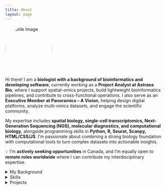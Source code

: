 ```yaml
--- 
title: About 
layout: page 
--- 
```


<img src="{% if site.external-image %}{{ site.picture }}{% else %}{{ site.url }}/{{ site.picture }}{% endif %}" 
     alt="Profile Image" width="150" style="border-radius: 70%;" />

<p>Hi there! I am a <strong>biologist with a background of bioinformatics and developing software</strong>, currently working as a <strong>Project Analyst at Astraea Bio</strong>, where I support spatial-omics projects, build lightweight bioinformatics pipelines, and contribute to cross-functional operations. I also serve as an <strong>Executive Member at Panoramics – A Vision</strong>, helping design digital platforms, analyze multi-omics datasets, and engage the scientific community.</p>

<p>My expertise includes <strong>spatial biology, single-cell transcriptomics, Next-Generation Sequencing (NGS), molecular diagnostics, and computational biology</strong>, 
alongside programming skills in <strong>Python, R, Seurat, Scanpy, HTML/CSS/JS</strong>. 
I’m passionate about combining a strong biology foundation with computational tools to turn complex datasets into actionable insights.</p>

<p>💡 I’m <strong>actively seeking opportunities</strong> in Canada, and I’m equally open to <strong>remote roles worldwide</strong> where I can contribute my interdisciplinary expertise.</p>

 <details markdown="1">
  <summary>My Background</summary>
  <ul>
    <li>I began my academic path with a <b>BSc in Biological Sciences at Ankara University</b>, where I built my foundation in molecular biology and genetics.</li>
    <li>I then pursued a <b>Master’s in Biology (Biotechnology, Ankara University)</b>, focusing on transcription factors (<i>YABBY</i> and <i>DOF</i>) under drought stress in <i>Phaseolus vulgaris</i>. During this time, I also supervised undergraduate thesis projects and presented award-winning posters at international conferences in Paris.</li>
    <li>My first international research experience was at <b>Wageningen University (Netherlands)</b>, where I worked on <b>plant physiology and seed dormancy</b>, contributing to a publication in <i>Journal of Experimental Botany</i> (2018).</li>
    <li>After moving into the health sciences, I joined <b>Mikrogen Genetic Disease Diagnostic Center (Turkey)</b> as a <b>Senior Biologist</b>, leading workflows for <b>whole-exome, whole-genome, and targeted genetic testing</b> in oncology, prenatal, and rare disease diagnostics.</li>
    <li>In <b>2021</b>, I moved to Canada to study <b>Computer Programming at Seneca College</b>, which gave me the opportunity to combine my strong molecular biology background with <b>technology and data-driven approaches</b>. This transition opened the path toward bioinformatics and software development.</li>
    <li>During the challenging times of the COVID-19 pandemic, I contributed as a <b>healthcare worker at Tikkle Scientific (Canada)</b>, performing large-scale <b>RT-PCR testing</b> for both clinical and film industry clients at the <b>CBS stage</b>.</li>
    <li>More recently, I transitioned into the bioinformatics side, working as a <b>Project Analyst at Astraea Bio</b>, where I combine my wet lab expertise with computational tools to analyze <b>spatial omics datasets (Stomics, MSI, COMET)</b> and streamline project operations.</li>
    <li>I also serve as an <b>Executive Member at Panoramics – A Vision</b>, contributing as a computational creative and software developer.</li>
  </ul>
</details>

 <details markdown="1">
  <summary>Skills</summary>
  <ul>
    <li>Python, R, Seurat, Scanpy</li>
    <li>NGS, scRNA-seq, Spatial Omics</li>
    <li>Data Analysis & Visualization</li>
    <li>HTML, CSS, JavaScript, Object-oriented programming</li>
  </ul>
</details>

 <details markdown="1">
  <summary>Projects</summary>
  <ul>
    <li>Work in progress 🚧</li>
    <li><a href="https://github.com/agkirici">GitHub profile (all repositories)</a></li>
  </ul>
</details>
